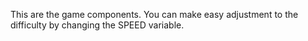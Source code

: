 This are the game components. You can make easy adjustment to the difficulty by changing the SPEED variable.


